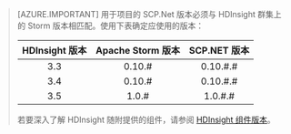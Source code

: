 > [AZURE.IMPORTANT]
用于项目的 SCP.Net 版本必须与 HDInsight 群集上的 Storm 版本相匹配。使用下表确定应使用的版本：
> 
> | HDInsight 版本 | Apache Storm 版本 | SCP.NET 版本 |
> |:---:|:---:|:---:|
> | 3\.3 |0\.10.# |0\.10.#.# |
> | 3\.4 |0\.10.# |0\.10.#.# |
> | 3\.5 |1\.0.# |1\.0.#.# |
> 
> 若要深入了解 HDInsight 随附提供的组件，请参阅 [HDInsight 组件版本](/documentation/articles/hdinsight-component-versioning-v1/)。
> 
> 

<!---HONumber=Mooncake_1219_2016-->
